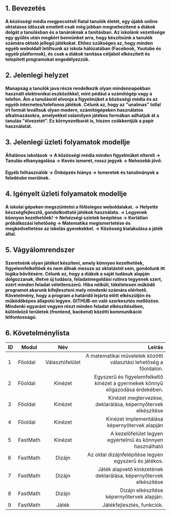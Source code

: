 ## 1. Bevezetés
#### A közösségi média megpecsételi fiatal tanulók életét, egy újabb online oktatásos időszak emellett csak még jobban megnehezítené a diákok dolgát a tanulásban és a tanároknak a tanításban. Az iskolánk vezetősége egy gyűlés után megkért bennünket arra, hogy készítsünk a tanulók számára oktató jellegű játékokat. Ehhez szükséges az, hogy minden egyéb weboldalt letiltsunk az iskola hálózatában (Facebook, Youtube és egyéb platformok), és csak a diákok tanítása céljából elkészített és telepített programokat engedélyezzük.

## 2. Jelenlegi helyzet 
#### Manapság a tanulók java része rendelkezik olyan mindennapokban használt elektronikai eszközökkel, mint pédául a számítógép vagy a telefon. Ám a tanulásról elvonja a figyelmüket a közösségi média és az egyéb internetes/telefonos játékok. Célunk az, hogy az "unalmas" tollal írt formát leváltsuk olyan modern, számítógépeken használatos alkalmazásokra, amelyekkel valamilyen játékos formában adhatjuk át a tanulás "élvezetét". Ez környezetbarát is, hiszen csökkentjük a papír használatát.

## 3. Jelenlegi üzleti folyamatok modellje
#### Általános iskolások -> A közösségi média minden figyelmüket eltereli -> Tanulás elhanyagolása -> Kevés ismeret, rossz jegyek -> Nehezebb jövő.
#### Egyéb felhasználók -> Önképzés hiánya -> Ismeretek és tanulmányok a feledésbe merülnek.

## 4. Igényelt üzleti folyamatok modellje
#### A iskolai gépeken megszüntetni a fölösleges weboldalakat. -> Helyette készségfejlesztő, gondolkodtató játékok használata. -> Legyenek könnyen kezelhetőek! -> Nehézségi szintek beépítése -> Korlátlan próbálkozási lehetőség -> Matematika megismertetése és megkedveltetése az iskolás gyerekekkel. -> Közösség kialakulása a játék által.

## 5. Vágyálomrendszer 
#### Szeretnénk olyan játékot készíteni, amely könnyen kezelhetőek, figyelemfelkeltőek és nem állnak messze az oktatástól sem, gondolunk itt logika bővítésére. Célunk az, hogy a diákok a saját tudásuk alapján dolgozzanak, illetve új tudásra, feladatmegoldási rutinra tegyenek szert, ezért minden feladat véletlenszerű. Hiba nélküli, tökéletesen működő programot akarunk kifejleszteni mely mindenki számára elérhető. Követelmény, hogy a program a határidő lejárta előtt elkészüljön és működőképes állapotú legyen. GITHUB-on való szerkesztés mellőzése. Mindenki egyaránt vegyen részt minden feladat elkészítésében, különböző területek (frontend, backend) közötti kommunikáció létfontosságú.

## 6. Követelménylista

 |ID |   Modul    |        Név         |    Leírás                                                                     |
 |---|------------|:-----------------: |------------------------------------------------------------------------------:|										     
 |1  |  Főoldal   |  Választófelület   | A matematikai műveletek közötti választási lehetőség a főoldalon.             |
 |2  |  Főoldal   |  Kinézet           | Egyszerű és figyelemfelkeltő kinézet a gyermekek könnyű eligazodása érdekében.|
 |3  |  Főoldal   |  Kinézet           | Kinézet megtervezése, deklarálása, képernyőtervek elkészítése                 |
 |4  |  Főoldal   |  Kinézet           | Kinézet implementálása képernyőtervek alapján                                 |
 |5  |  FastMath  |  Kinézet           | A kezelőfelület legyen egyértelmű és könnyen használható                      |
 |6  |  FastMath  |  Dizájn            | Az oldal dizájnfelépítése legyen egyszerű és játékos.                         |
 |7  |  FastMath  |  Dizájn            | Játék alapvető kinézetének deklarálása, képernyőtervek elkészítése            |
 |8  |  FastMath  |  Dizájn            | Dizájn elkészítése képernyőtervek alapján.                                    |
 |9  |  FastMath  |  Játék             | Játékfejlesztés, funkciók.                                                    |


